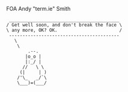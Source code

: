 FOA Andy "term.ie" Smith

     _________________________________________
    / Get well soon, and don't break the face \
    \ any more, OK? OK.                       /
     -----------------------------------------
       \
        \
            .--.
           |o_o |
           |:_/ |
          //   \ \
         (|     | )
        /'\_   _/`\
        \___)=(___/
